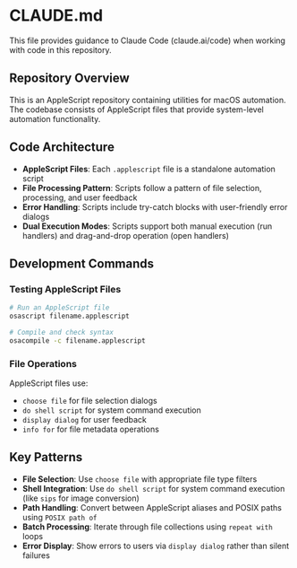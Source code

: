 # CLAUDE.md

This file provides guidance to Claude Code (claude.ai/code) when working with code in this repository.

## Repository Overview

This is an AppleScript repository containing utilities for macOS automation. The codebase consists of AppleScript files that provide system-level automation functionality.

## Code Architecture

- **AppleScript Files**: Each `.applescript` file is a standalone automation script
- **File Processing Pattern**: Scripts follow a pattern of file selection, processing, and user feedback
- **Error Handling**: Scripts include try-catch blocks with user-friendly error dialogs
- **Dual Execution Modes**: Scripts support both manual execution (run handlers) and drag-and-drop operation (open handlers)

## Development Commands

### Testing AppleScript Files
```bash
# Run an AppleScript file
osascript filename.applescript

# Compile and check syntax
osacompile -c filename.applescript
```

### File Operations
AppleScript files use:
- `choose file` for file selection dialogs
- `do shell script` for system command execution
- `display dialog` for user feedback
- `info for` for file metadata operations

## Key Patterns

- **File Selection**: Use `choose file` with appropriate file type filters
- **Shell Integration**: Use `do shell script` for system command execution (like `sips` for image conversion)
- **Path Handling**: Convert between AppleScript aliases and POSIX paths using `POSIX path of`
- **Batch Processing**: Iterate through file collections using `repeat with` loops
- **Error Display**: Show errors to users via `display dialog` rather than silent failures